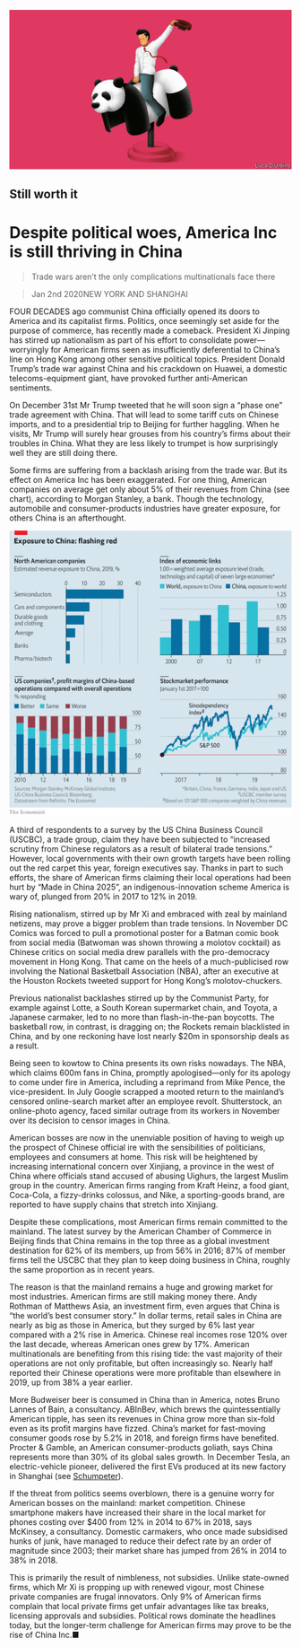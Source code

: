 ![](./images/20200104_WBD002_0.jpg)

## Still worth it

# Despite political woes, America Inc is still thriving in China

> Trade wars aren’t the only complications multinationals face there

> Jan 2nd 2020NEW YORK AND SHANGHAI

FOUR DECADES ago communist China officially opened its doors to America and its capitalist firms. Politics, once seemingly set aside for the purpose of commerce, has recently made a comeback. President Xi Jinping has stirred up nationalism as part of his effort to consolidate power—worryingly for American firms seen as insufficiently deferential to China’s line on Hong Kong among other sensitive political topics. President Donald Trump’s trade war against China and his crackdown on Huawei, a domestic telecoms-equipment giant, have provoked further anti-American sentiments.

On December 31st Mr Trump tweeted that he will soon sign a “phase one” trade agreement with China. That will lead to some tariff cuts on Chinese imports, and to a presidential trip to Beijing for further haggling. When he visits, Mr Trump will surely hear grouses from his country’s firms about their troubles in China. What they are less likely to trumpet is how surprisingly well they are still doing there.

Some firms are suffering from a backlash arising from the trade war. But its effect on America Inc has been exaggerated. For one thing, American companies on average get only about 5% of their revenues from China (see chart), according to Morgan Stanley, a bank. Though the technology, automobile and consumer-products industries have greater exposure, for others China is an afterthought.

![](./images/20200104_WBC765.png)

A third of respondents to a survey by the US China Business Council (USCBC), a trade group, claim they have been subjected to “increased scrutiny from Chinese regulators as a result of bilateral trade tensions.” However, local governments with their own growth targets have been rolling out the red carpet this year, foreign executives say. Thanks in part to such efforts, the share of American firms claiming their local operations had been hurt by “Made in China 2025”, an indigenous-innovation scheme America is wary of, plunged from 20% in 2017 to 12% in 2019.

Rising nationalism, stirred up by Mr Xi and embraced with zeal by mainland netizens, may prove a bigger problem than trade tensions. In November DC Comics was forced to pull a promotional poster for a Batman comic book from social media (Batwoman was shown throwing a molotov cocktail) as Chinese critics on social media drew parallels with the pro-democracy movement in Hong Kong. That came on the heels of a much-publicised row involving the National Basketball Association (NBA), after an executive at the Houston Rockets tweeted support for Hong Kong’s molotov-chuckers.

Previous nationalist backlashes stirred up by the Communist Party, for example against Lotte, a South Korean supermarket chain, and Toyota, a Japanese carmaker, led to no more than flash-in-the-pan boycotts. The basketball row, in contrast, is dragging on; the Rockets remain blacklisted in China, and by one reckoning have lost nearly $20m in sponsorship deals as a result.

Being seen to kowtow to China presents its own risks nowadays. The NBA, which claims 600m fans in China, promptly apologised—only for its apology to come under fire in America, including a reprimand from Mike Pence, the vice-president. In July Google scrapped a mooted return to the mainland’s censored online-search market after an employee revolt. Shutterstock, an online-photo agency, faced similar outrage from its workers in November over its decision to censor images in China.

American bosses are now in the unenviable position of having to weigh up the prospect of Chinese official ire with the sensibilities of politicians, employees and consumers at home. This risk will be heightened by increasing international concern over Xinjiang, a province in the west of China where officials stand accused of abusing Uighurs, the largest Muslim group in the country. American firms ranging from Kraft Heinz, a food giant, Coca-Cola, a fizzy-drinks colossus, and Nike, a sporting-goods brand, are reported to have supply chains that stretch into Xinjiang.

Despite these complications, most American firms remain committed to the mainland. The latest survey by the American Chamber of Commerce in Beijing finds that China remains in the top three as a global investment destination for 62% of its members, up from 56% in 2016; 87% of member firms tell the USCBC that they plan to keep doing business in China, roughly the same proportion as in recent years.

The reason is that the mainland remains a huge and growing market for most industries. American firms are still making money there. Andy Rothman of Matthews Asia, an investment firm, even argues that China is “the world’s best consumer story.” In dollar terms, retail sales in China are nearly as big as those in America, but they surged by 6% last year compared with a 2% rise in America. Chinese real incomes rose 120% over the last decade, whereas American ones grew by 17%. American multinationals are benefiting from this rising tide: the vast majority of their operations are not only profitable, but often increasingly so. Nearly half reported their Chinese operations were more profitable than elsewhere in 2019, up from 38% a year earlier.

More Budweiser beer is consumed in China than in America, notes Bruno Lannes of Bain, a consultancy. ABInBev, which brews the quintessentially American tipple, has seen its revenues in China grow more than six-fold even as its profit margins have fizzed. China’s market for fast-moving consumer goods rose by 5.2% in 2018, and foreign firms have benefited. Procter & Gamble, an American consumer-products goliath, says China represents more than 30% of its global sales growth. In December Tesla, an electric-vehicle pioneer, delivered the first EVs produced at its new factory in Shanghai (see [Schumpeter](https://www.economist.com//business/2020/01/04/cloning-tesla-electric-vehicle-wars-in-china)).

If the threat from politics seems overblown, there is a genuine worry for American bosses on the mainland: market competition. Chinese smartphone makers have increased their share in the local market for phones costing over $400 from 12% in 2014 to 67% in 2018, says McKinsey, a consultancy. Domestic carmakers, who once made subsidised hunks of junk, have managed to reduce their defect rate by an order of magnitude since 2003; their market share has jumped from 26% in 2014 to 38% in 2018.

This is primarily the result of nimbleness, not subsidies. Unlike state-owned firms, which Mr Xi is propping up with renewed vigour, most Chinese private companies are frugal innovators. Only 9% of American firms complain that local private firms get unfair advantages like tax breaks, licensing approvals and subsidies. Political rows dominate the headlines today, but the longer-term challenge for American firms may prove to be the rise of China Inc.■